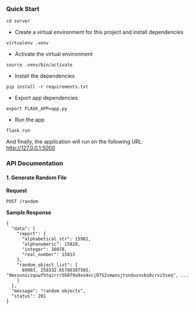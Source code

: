 ### Quick Start

```
cd server
```

- Create a virtual environment for this project and install dependencies

```
virtualenv .venv
```

- Activate the virtual environment

```
source .venv/bin/activate
```

- Install the dependencies

```
pip install -r requirements.txt
```

- Export app dependencies

```
export FLASK_APP=app.py
```

- Run the app

```
flask run
```

And finally, the application will run on the following URL: http://127.0.0.1:5000

### API Documentation

#### 1. Generate Random File

**Request**

```
POST /random
```

**Sample Response**

```
{
  "data": {
    "report": {
      "alphabetical_str": 15982,
      "alphanumeric": 15828,
      "integer": 16078,
      "real_number": 15813
    },
    "random_object_list": [
      69983, 258332.65786387565, "9mssuniczquwfhtqirrr5b079a9xo4vcj0752smwosjtsnduznsbs0crvz3seq", ...
    ]
  },
  "message": "random objects",
  "status": 201
}
```
